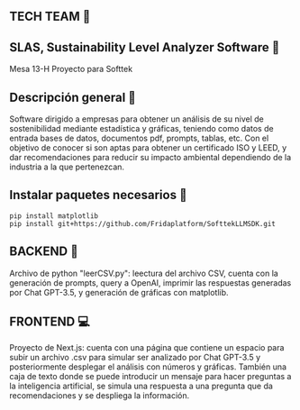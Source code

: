 ## TECH TEAM 🤖
## SLAS, Sustainability Level Analyzer Software 🍃
Mesa 13-H
Proyecto para Softtek

## Descripción general 📖
Software dirigido a empresas para obtener un análisis de su nivel de sostenibilidad mediante estadística y gráficas, teniendo como datos de entrada bases de datos, documentos pdf, prompts, tablas, etc. Con el objetivo de conocer si son aptas para obtener un certificado ISO y LEED, y dar recomendaciones para reducir su impacto ambiental dependiendo de la industria a la que pertenezcan.

## Instalar paquetes necesarios 🙂

``` 
pip install matplotlib
pip install git+https://github.com/Fridaplatform/SofttekLLMSDK.git
```
## BACKEND 🐍
Archivo de python "leerCSV.py": leectura del archivo CSV, cuenta con la generación de prompts, query a OpenAI, imprimir las respuestas generadas por Chat GPT-3.5, y generación de gráficas con matplotlib.

## FRONTEND 💻
Proyecto de Next.js: cuenta con una página que contiene un espacio para subir un archivo .csv para simular ser analizado por Chat GPT-3.5 y posteriormente desplegar el análisis con números y gráficas. También una caja de texto donde se puede introducir un mensaje para hacer preguntas a la inteligencia artificial, se simula una respuesta a una pregunta que da recomendaciones y se despliega la información.
